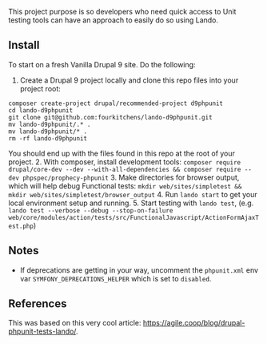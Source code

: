 This project purpose is so developers who need quick access to Unit testing
tools can have an approach to easily do so using Lando.

## Install
To start on a fresh Vanilla Drupal 9 site. Do the following:

1. Create a Drupal 9 project locally and clone this repo files into your project root:
```
composer create-project drupal/recommended-project d9phpunit
cd lando-d9phpunit
git clone git@github.com:fourkitchens/lando-d9phpunit.git
mv lando-d9phpunit/.* .
mv lando-d9phpunit/* .
rm -rf lando-d9phpunit
```
You should end up with the files found in this repo at the root of your project.
2. With composer, install development tools:
`composer require drupal/core-dev --dev --with-all-dependencies && composer require --dev phpspec/prophecy-phpunit`
3. Make directories for browser output, which will help debug Functional tests:
`mkdir web/sites/simpletest && mkdir web/sites/simpletest/browser_output`
4. Run `lando start` to get your local environment setup and running.
5. Start testing with `lando test`, (e.g. `lando test --verbose --debug --stop-on-failure  web/core/modules/action/tests/src/FunctionalJavascript/ActionFormAjaxTest.php`)

## Notes
- If deprecations are getting in your way, uncomment the `phpunit.xml` env var
`SYMFONY_DEPRECATIONS_HELPER` which is set to `disabled`.

## References
This was based on this very cool article: https://agile.coop/blog/drupal-phpunit-tests-lando/.
